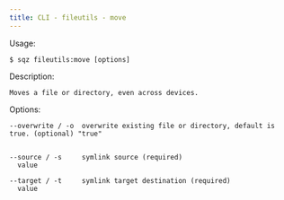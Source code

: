 ```yaml
---
title: CLI - fileutils - move
---
```

 
 Usage: 

    $ sqz fileutils:move [options]

 Description:

    Moves a file or directory, even across devices.

 Options:

    --overwrite / -o  overwrite existing file or directory, default is true. (optional) "true"

 
    --source / -s     symlink source (required)
      value
 
    --target / -t     symlink target destination (required)
      value
 
